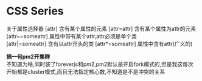 # CSS Series


关于属性选择器
[attr]  含有某个属性的元素
[attr=attr]  含有某个属性为attr的元素
[attr~=someattr]  属性中带有某个attr,attr必须是单个类  
[attr|=someattr]  含有以attr开头的类
[attr*=someattr]  属性中含有attr(广义的)

**插一句pm2开集群**  
不知道为啥,同时装了foreverjs和pm2,pm2默认是开启fork模式的,但是我这每次开始都是cluster模式,而且无法指定核心数,不知道是不是冲突的关系  
